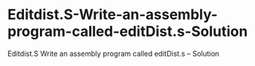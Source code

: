 # Editdist.S-Write-an-assembly-program-called-editDist.s-Solution
Editdist.S Write an assembly program called editDist.s – Solution
